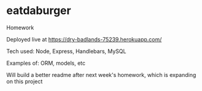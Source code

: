# eatdaburger
Homework

Deployed live at https://dry-badlands-75239.herokuapp.com/

Tech used:
Node, Express, Handlebars, MySQL

Examples of: ORM, models, etc

Will build a better readme after next week's homework, which is expanding on this project